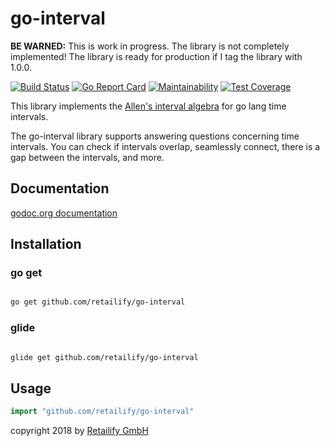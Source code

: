# go-interval

**BE WARNED:** This is work in progress. The library is not completely
implemented!
The library is ready for production if I tag the library with 1.0.0.

[![Build Status][travis-svg]][travis-url]
[![Go Report Card][go-report-badge]][go-report-url]
[![Maintainability][codeclimate-badge]][codeclimate-url]
[![Test Coverage][codeclimate-coverage-badge]][codeclimate-coverage-url]

This library implements the [Allen's interval algebra][allens-url] for
go lang time intervals.

The go-interval library supports answering questions concerning time
intervals.
You can check if intervals overlap, seamlessly connect, there is a gap
between the intervals, and more.

## Documentation

[godoc.org documentation][go-doc-url]

## Installation

### go get

``` bash

go get github.com/retailify/go-interval
```

### glide

``` bash

glide get github.com/retailify/go-interval
```

## Usage

``` go
import "github.com/retailify/go-interval"
```

copyright 2018 by [Retailify GmbH](https://retailify.de)

[travis-svg]: https://travis-ci.org/retailify/go-interval.svg?branch=master
[travis-url]: https://travis-ci.org/retailify/go-interval
[go-report-badge]: https://goreportcard.com/badge/github.com/retailify/go-interval
[go-report-url]: https://goreportcard.com/report/github.com/retailify/go-interval
[codeclimate-badge]: https://api.codeclimate.com/v1/badges/19b3641a71295105f000/maintainability
[codeclimate-url]: https://codeclimate.com/github/retailify/go-interval/maintainability
[codeclimate-coverage-badge]: https://api.codeclimate.com/v1/badges/19b3641a71295105f000/test_coverage
[codeclimate-coverage-url]: https://codeclimate.com/github/retailify/go-interval/test_coverage
[allens-url]: http://www.ics.uci.edu/~alspaugh/cls/shr/allen.html
[go-doc-url]: https://godoc.org/github.com/retailify/go-interval